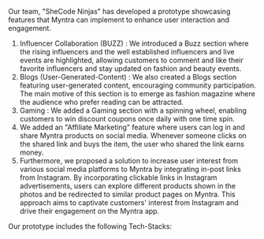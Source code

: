 Our team, "SheCode Ninjas" has developed a prototype showcasing features that Myntra can implement to enhance user interaction and engagement. 
1. Influencer Collaboration (BUZZ) : We introduced a Buzz section where the rising influencers and the well established influencers and live events are highlighted, allowing customers to comment and like their favorite influencers and stay updated on fashion and beauty events.
2. Blogs (User-Generated-Content) : We also created a Blogs section featuring user-generated content, encouraging community participation. The main motive of this section is to emerge as fashion magazine where the audience who prefer reading can be attracted.
3. Gaming : We added a Gaming section with a spinning wheel, enabling customers to win discount coupons once daily with one time spin.
4. We added an "Affiliate Marketing" feature where users can log in and share Myntra products on social media. Whenever someone clicks on the shared link and buys the item, the user who shared the link earns money.
5. Furthermore, we proposed a solution to increase user interest from various social media platforms to Myntra by integrating in-post links from Instagram. By incorporating clickable links in Instagram advertisements, users can explore different products shown in the photos and be redirected to similar product pages on Myntra. This approach aims to captivate customers' interest from Instagram and drive their engagement on the Myntra app.

Our prototype includes the following Tech-Stacks:

